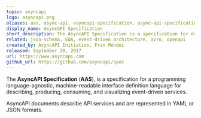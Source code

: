 ```yaml
---
topic: asyncapi
logo: asyncapi.png
aliases: aas, async-api, asyncapi-specification, async-api-specification, asyncapi-spec, async-api-spec
display_name: AsyncAPI Specification
short_description: The AsyncAPI Specification is a specification for describing, producing, consuming, and visualizing event-driven services.
related: json-schema, EDA, event-driven architecture, avro, openapi
created_by: AsyncAPI Initiative, Fran Méndez
released: September 20, 2017
url: https://www.asyncapi.com
github_url: https://github.com/asyncapi/spec
---
```

The **AsyncAPI Specification** (**AAS**), is a specification for a programming language-agnostic, machine-readable interface definition language for describing, producing, consuming, and visualizing event-driven services. 

AsyncAPI documents describe API services and are represented in YAML or JSON formats.